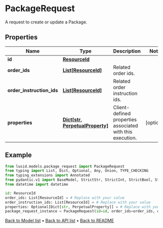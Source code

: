 # PackageRequest

A request to create or update a Package.
## Properties
Name | Type | Description | Notes
------------ | ------------- | ------------- | -------------
**id** | [**ResourceId**](ResourceId.md) |  | 
**order_ids** | [**List[ResourceId]**](ResourceId.md) | Related order ids. | 
**order_instruction_ids** | [**List[ResourceId]**](ResourceId.md) | Related order instruction ids. | 
**properties** | [**Dict[str, PerpetualProperty]**](PerpetualProperty.md) | Client-defined properties associated with this execution. | [optional] 
## Example

```python
from lusid.models.package_request import PackageRequest
from typing import List, Dict, Optional, Any, Union, TYPE_CHECKING
from typing_extensions import Annotated
from pydantic.v1 import BaseModel, StrictStr, StrictInt, StrictBool, StrictFloat, StrictBytes, Field, validator, ValidationError, conlist, constr
from datetime import datetime

id: ResourceId
order_ids: List[ResourceId] = # Replace with your value
order_instruction_ids: List[ResourceId] = # Replace with your value
properties: Optional[Dict[str, PerpetualProperty]] = # Replace with your value
package_request_instance = PackageRequest(id=id, order_ids=order_ids, order_instruction_ids=order_instruction_ids, properties=properties)

```

[Back to Model list](../README.md#documentation-for-models) &#8226; [Back to API list](../README.md#documentation-for-api-endpoints) &#8226; [Back to README](../README.md)

